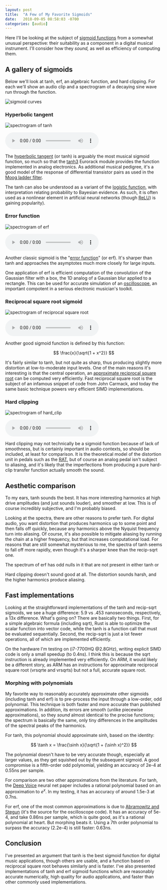 ```yaml
---
layout: post
title:  "A Few of My Favorite Sigmoids"
date:   2018-09-05 08:58:03 -0700
categories: [audio]
---
```

<script type="text/x-mathjax-config">
	MathJax.Hub.Config({
		tex2jax: {
			inlineMath: [['$', '$']]
		}
	});
</script>
<script src="https://cdnjs.cloudflare.com/ajax/libs/mathjax/2.7.0/MathJax.js?config=TeX-AMS-MML_HTMLorMML" type="text/javascript"></script>

Here I'll be looking at the subject of [sigmoid functions](https://en.wikipedia.org/wiki/Sigmoid_function) from a somewhat unusual perspective: their suitability as a component in a digital musical instrument. I'll consider how they _sound,_ as well as efficiency of computing them.

## A gallery of sigmoids

Below we'll look at tanh, erf, an algebraic function, and hard clipping. For each we'll show an audio clip and a spectrogram of a decaying sine wave run through the function.

![sigmoid curves](/assets/sigmoids.png)

### Hyperbolic tangent

![spectrogram of tanh](/assets/sigmoid_tanh.png)

<audio controls src="/assets/sigmoid_tanh.ogg">
Your browser does not support the &lt;audio&gt; element. Upgrade to Internet Explorer 11 or better.
</audio>

The [hyperbolic tangent](http://mathworld.wolfram.com/HyperbolicTangent.html) (or tanh) is arguably the most musical sigmoid function, so much so that the [tanh3](http://www.instruo.media/tanh3) Eurorack module provides the function implemented in analog electronics. As additional musical pedigree, it's a good model of the response of differential transistor pairs as used in the [Moog ladder filter](http://sdiy.org/destrukto/notes/moog_ladder_tf.pdf).

The tanh can also be understood as a variant of the [logistic function](https://en.wikipedia.org/wiki/Logistic_function), with interpretation relating probability to Bayesian evidence. As such, it is often used as a nonlinear element in artificial neural networks (though [ReLU](https://en.wikipedia.org/wiki/Rectifier_(neural_networks))) is gaining popularity).

### Error function

![spectrogram of erf](/assets/sigmoid_erf.png)

<audio controls src="/assets/sigmoid_erf.ogg">
Your browser does not support the &lt;audio&gt; element. Upgrade to Internet Explorer 11 or better.
</audio>

Another classic sigmoid is the "[error function](http://mathworld.wolfram.com/Erf.html)" (or erf). It's sharper than tanh and approaches the asymptotes much more closely for large inputs.

One application of erf is efficient computation of the convolution of the Gaussian filter with a box, the 1D analog of a Gaussian blur applied to a rectangle. This can be used for accurate simulation of an [oscilloscope](http://m1el.github.io/woscope-how/index.html), an important compotent in a serious electronic musician's toolkit.

### Reciprocal square root sigmoid

![spectrogram of reciprocal square root](/assets/sigmoid_rsqrt.png)

<audio controls src="/assets/sigmoid_rsqrt.ogg">
Your browser does not support the &lt;audio&gt; element. Upgrade to Internet Explorer 11 or better.
</audio>

Another good sigmoid function is defined by this function:

$$
\frac{x}{\sqrt{1 + x^2}}
$$

It's fairly similar to tanh, but not quite as sharp, thus producing slightly more distortion at low-to-moderate input levels. One of the main reasons it's interesting is that the central operation, an [approximate reciprocal square root](https://en.wikipedia.org/wiki/Fast_inverse_square_root) can be computed very efficiently. Fast reciprocal square root is the subject of an infamous snippet of code from John Carmack, and today the same basic technique powers very efficient SIMD implementations.

### Hard clipping

![spectrogram of hard_clip](/assets/sigmoid_hard_clip.png)

<audio controls src="/assets/sigmoid_hard_clip.ogg">
Your browser does not support the &lt;audio&gt; element. Upgrade to Internet Explorer 11 or better.
</audio>

Hard clipping may not technically be a sigmoid function because of lack of smoothness, but is certainly important in audio contexts, so should be included, at least for comparison. It is the theoretical model of the distortion unit in pedals such as the [RAT](https://en.wikipedia.org/wiki/Pro_Co_RAT), but of course an analog pedal isn't subject to aliasing, and it's likely that the imperfections from producing a pure hard-clip transfer function actually smooth the sound.

## Aesthetic comparison

To my ears, tanh sounds the best. It has more interesting harmonics at high drive amplitudes (and just sounds louder), and smoother at low. This is of course incredibly subjective, and I'm probably biased.

Looking at the spectra, there are other reasons to prefer tanh. For digital audio, you want distortion that produces harmonics up to some point and then falls off quickly, because any harmonics above the Nyquist frequency turn into aliasing. Of course, it's also possible to mitigate aliasing by running the chain at a higher frequency, but that increases computational load. For reasons that are still somewhat mysterious to me, the spectra of tanh seems to fall off more rapidly, even though it's a sharper knee than the recip-sqrt one.

The spectrum of erf has odd nulls in it that are not present in either tanh or 

Hard clipping doesn't sound good at all. The distortion sounds harsh, and the higher harmonics produce aliasing.

## Fast implementations

Looking at the straightforward implementations of the tanh and recip-sqrt sigmoids, we see a huge difference: 5.9 vs .453 nanoseconds, respectively, a 13x difference. What's going on? There are basically two things. First, for a simple algebraic formula (including sqrt), Rust is able to optimize the scalar function into vector code, while the tanh is a function call that must be evaluated sequentially. Second, the recip-sqrt is just a lot fewer operations, all of which are implemented efficiently.

On the hardware I'm testing on (i7-7700HQ @2.8GHz), writing explicit SIMD code is only a small speedup (to 0.4ns). I think this is because the sqrt instruction is already implemented very efficiently. On ARM, it would likely be a different story, as ARM has an instructions for approximate reciprocal square root (vrsqrte and vrsqrts) but not a full, accurate square root.

### Morphing with polynomials

My favorite way to reasonably accurately approximate other sigmoids (including tanh and erf) is to pre-process the input through a low-order, odd polynomial. This technique is both faster and more accurate than published approximations. In addition, its errors are smooth (unlike piecewise approximations), so they _sound_ almost identical to the precise functions; the spectrum is basically the same, only tiny differences in the amplitudes of the spectral peaks of the harmonics.

For tanh, this polynomial should approximate sinh, based on the identity:

$$
\tanh x = \frac{\sinh x}{\sqrt{1 + (\sinh x)^2}}
$$

The polynomial doesn't have to be very accurate though, especially at larger values, as they get squished out by the subsequent sigmoid. A good compromise is a fifth-order odd polynomial, yielding an accuracy of 2e-4 at 0.55ns per sample.

For comparison are two other approximations from the literature. For tanh, the [Deep Voice](https://arxiv.org/pdf/1702.07825.pdf) neural net paper includes a rational polynomial based on an approximation to $e^x$. In my testing, it has an accuracy of around 1.5e-3 at 0.7ns.

For erf, one of the most common approximations is due to [Abramowitz and Stegun](https://en.wikipedia.org/wiki/Abramowitz_and_Stegun) (it's the source for the oscilloscope code). It has an accuracy of 5e-4, and take 0.86ns per sample, which is quite good, as it's a rational polynomial at heart. But morphing beats it. Using a 7th order polynomial to surpass the accuracy (2.2e-4) is still faster: 0.63ns.

## Conclusion

I've presented an argument that tanh is the best sigmoid function for digital music applications, though others are usable, and a function based on reciprocal square root behaves similarly and is faster. I've also presented implementations of tanh and erf sigmoid functions which are reasonably accurate numerically, high quality for audio applications, and faster than other commonly used implementations.

